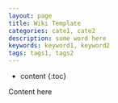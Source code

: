 ```yaml
---
layout: page
title: Wiki Template
categories: cate1, cate2
description: some word here
keywords: keyword1, keyword2
tags: tags1, tags2
---
```

* content
{:toc}

Content here


